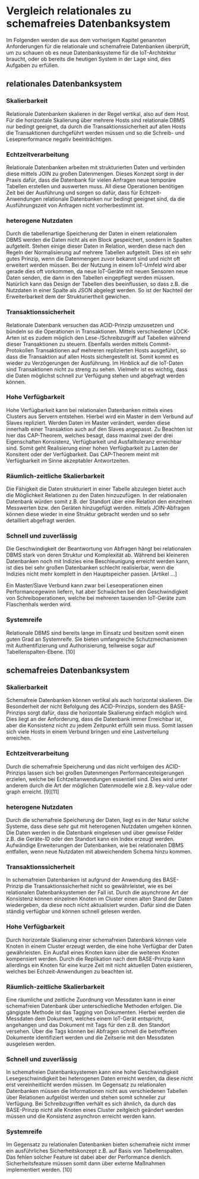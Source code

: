 # Vergleich relationales zu schemafreies Datenbanksystem

Im Folgenden werden die aus dem vorherigem Kapitel genannten Anforderungen für die relationale und schemafreie Datenbanken überprüft, um zu schauen ob es neue Datenbanksysteme für die IoT-Architektur braucht, oder ob bereits die heutigen System in der Lage sind, dies Aufgaben zu erfüllen.

## relationales Datenbanksystem
### Skalierbarkeit
Relationale Datenbanken skalieren in der Regel vertikal, also auf dem Host. Für die horizontale Skalierung über mehrere Hosts sind relationale DBMS nur bedingt geeignet, da durch die Transaktionssicherheit auf allen Hosts die Transaktionen durchgeführt werden müssen und so die Schreib- und Leseprerformance negativ beeinträchtigen.

### Echtzeitverarbeitung
Relationale Datenbanken arbeiten mit strukturierten Daten und verbinden diese mittels JOIN zu großen Datenmengen. Dieses Konzept sorgt in der Praxis dafür, dass die Datenbank für vielen Anfragen neue temporäre Tabellen erstellen und auswerten muss. All diese Operationen benötigen Zeit bei der Ausführung und sorgen so dafür, dass für Echtzeit-Anwendungen relationale Datenbanken nur bedingt geeignet sind, da die Ausführungszeit von Anfragen nicht vorherbestimmt ist.

### heterogene Nutzdaten
Durch die tabellenartige Speicherung der Daten in einem relationalem DBMS werden die Daten nicht als ein Block gespeichert, sondern in Spalten aufgeteilt. Stehen einige dieser Daten in Relation, werden diese nach den Regeln der Normalisierung auf mehrere Tabellen aufgeteilt. Dies ist ein sehr gutes Prinzip, wenn die Datenmengen zuvor bekannt sind und nicht oft erweitert werden müssen. Bei der Nutzung in einem IoT-Umfeld wird aber gerade dies oft vorkommen, da neue IoT-Geräte mit neuen Sensoren neue Daten senden, die dann in den Tabellen eingepflegt werden müssen. Natürlich kann das Design der Tabellen dies beeinflussen, so dass z.B. die Nutzdaten in einer Spalte als JSON abgelegt werden. So ist der Nachteil der Erweiterbarkeit dem der Strukturiertheit gewichen.

### Transaktionssicherheit
Relationale Datenbank versuchen das ACID-Prinzip umzusetzen und bündeln so die Operationen in Transaktionen. Mittels verschiedener LOCK-Arten ist es zudem möglich den Lese-/Schreibzugriff auf Tabellen während dieser Transaktionen zu steuern. Ebenfalls werden mittels Commit-Protokollen Transaktionen auf mehreren replizierten Hosts ausgeführt, so dass die Transaktion auf allen Hosts sichergestellt ist. Somit kommt es wieder zu Verzögerungen der Ausführung. Im Hinblick auf die IoT-Daten sind Transaktionen nicht zu streng zu sehen. Vielmehr ist es wichtig, dass die Daten möglichst schnell zur Verfügung stehen und abgefragt werden können.

### Hohe Verfügbarkeit
Hohe Verfügbarkeit kann bei relationalen Datenbanken mittels eines Clusters aus Servern entstehen. Hierbei wird ein Master in dem Verbund auf Slaves repliziert. Werden Daten im Master verändert, werden diese innerhalb einer Transaktion auch auf den Slaves angepasst. Zu Beachten ist hier das CAP-Theorem, welches besagt, dass maximal zwei der drei Eigenschaften Konsistenz, Verfügbarkeit und Ausfalltoleranz  erreichbar sind. Somit geht Realisierung einer hohen Verfügbarkeit zu Lasten der Konsitent oder der Verfügbarkeit. Das CAP-Theorem meint mit Verfügbarkeit im Sinne akzeptabler Antwortzeiten.

### Räumlich-zeitliche Skalierbarkeit
Die Fähigkeit die Daten strukturiert in einer Tabelle abzulegen bietet auch die Möglichkeit Relationen zu den Daten hinzuzufügen. In der relationalen Datenbank würden somit z.B. der Standort über eine Relation den einzelnen Messwerten bzw. den Geräten hinzugefügt werden. mittels JOIN-Abfragen können diese wieder in eine Struktur gebracht werden und so sehr detailliert abgefragt werden.

### Schnell und zuverlässig
Die Geschwindigkeit der Beantwortung von Abfragen hängt bei relationalen DBMS stark von deren Struktur und Komplexität ab. Während bei kleineren Datenbanken noch mit Indizies eine Beschleunigung erreicht werden kann, ist dies bei sehr großen Datenbanken schlecht realisierbar, wenn die Indizies nicht mehr komplett in den Hauptspeicher passen.
[Artikel ...]

Ein Master/Slave Verbund kann zwar bei Leseoperationen einen Performancegewinn liefern, hat aber Schwächen bei den Geschwindigkeit von Schreiboperationen, welche bei mehreren tausenden IoT-Geräte zum Flaschenhals werden wird.

### Systemreife
Relationale DBMS sind bereits lange im Einsatz und besitzen somit einen guten Grad an Systemreife. Sie bieten umfangreiche Schutzmechanismen mit Authentifizierung und Authorisierung, teilweise sogar auf Tabellenspalten-Ebene.
[10]




## schemafreies Datenbanksystem
### Skalierbarkeit
Schemafreie Datenbanken können vertikal als auch horizontal skalieren. Die Besonderheit der nicht Befolgung des ACID-Prinzips, sondern des BASE-Prinzips sorgt dafür, dass die horizontale Skalierung einfach möglich wird. Dies liegt an der Anforderung, dass die Datenbank immer Erreichbar ist, aber die Konsistenz nicht zu jedem Zeitpunkt erfüllt sein muss. Somit lassen sich viele Hosts in einem Verbund bringen und eine Lastverteilung erreichen.

### Echtzeitverarbeitung
Durch die schemafreie Speicherung und das nicht verfolgen des ACID-Prinzips lassen sich bei großen Datenmengen Performancesteigerungen erzielen, welche bei Echtzeitanwendungen essentiell sind. Dies wird unter anderem durch die Art der möglichen Datenmodelle wie z.B. key-value oder graph erreicht.
[9][11]

### heterogene Nutzdaten
Durch die schemafreie Speicherung der Daten, liegt es in der Natur solche Systeme, dass diese sehr gut mit heterogenen Nutzdaten umgehen können. Die Daten werden in die Datenbank eingelesen und über gewisse Felder z.B. die Geräte-ID oder den Standort kann ein Index erzeugt werden. Aufwändige Erweiterungen der Datenbanken, wie bei relationalen DBMS entfallen, wenn neue Nutzdaten mit abweichendem Schema hinzu kommen.

### Transaktionssicherheit
In schemafreien Datenbanken ist aufgrund der Anwendung des BASE-Prinzip die Transaktionssicherheit nicht so gewährleistet, wie es bei relationalen Datenbanksystemen der Fall ist. Durch die asynchrone Art der Konsistenz können einzelnen Knoten im Cluster einen alten Stand der Daten wiedergeben, da diese noch nicht aktualisiert wurden. Dafür sind die Daten ständig verfügbar und können schnell gelesen werden.

### Hohe Verfügbarkeit
Durch horizontale Skalierung einer schemafreien Datenbank können viele Knoten in einem Cluster erzeugt werden, die eine hohe Verfügbar der Daten gewährleisten. Ein Ausfall eines Knoten kann über die weiteren Knoten kompensiert werden. Durch die Replikation nach dem BASE-Prinzip kann allerdings ein Knoten für eine kurze Zeit mit nicht aktuellen Daten existieren, welches bei Echzeit-Anwendungen zu beachten ist.

### Räumlich-zeitliche Skalierbarkeit
Eine räumliche und zeitliche Zuordnung von Messdaten kann in einer schemafreien Datenbank über unterschiedliche Methoden erfolgen. Die gängigste Methode ist das Tagging von Dokumenten. Hierbei werden die Messdaten dem Dokument, welches einem IoT-Gerät entspricht, angehangen und das Dokument mit Tags für den z.B. den Standort versehen. Über die Tags können bei Abfragen schnell die betroffenen Dokumente identifiziert werden und die Zeitserie mit den Messdaten ausgelesen werden.

### Schnell und zuverlässig
In schemafreien Datenbanksystemen kann eine hohe Geschwindigkeit Lesegeschwindigkeit bei heterogenen Daten erreicht werden, da diese nicht erst vereinheitlicht werden müssen. Im Gegensatz zu relationalen Datenbanken müssen die Informationen nicht aus verschiedenen Tabellen über Relationen aufgelöst werden und stehen somit schneller zur Verfügung. Bei Schreibzugriffen verhält es sich ähnlich, da durch das BASE-Prinzip nicht alle Knoten eines Cluster zeitgleich geändert werden müssen und die Konsistenz asynchron erreicht werden kann.

### Systemreife
Im Gegensatz zu relationalen Datenbanken bieten schemafreie nicht immer ein ausführliches Sicherheitskonzept z.B. auf Basis von Tabellenspalten. Das fehlen solcher Feature ist dabei aber der Performance dienlich. Sicherheitsfeature müssen somit dann über externe Maßnahmen implementiert werden.
[10]
